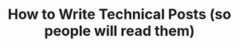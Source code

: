 ---
title: "How to Write Technical Posts (so people will read them)"
link: "https://reasonablypolymorphic.com/blog/writing-technical-posts/"
---